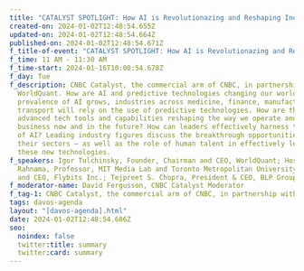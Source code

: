 ```yaml
---
title: "CATALYST SPOTLIGHT: How AI is Revolutionazing and Reshaping Industries"
created-on: 2024-01-02T12:48:54.655Z
updated-on: 2024-01-02T12:48:54.664Z
published-on: 2024-01-02T12:48:54.671Z
f_title-of-event: "CATALYST SPOTLIGHT: How AI is Revolutionazing and Reshaping Industries"
f_time: 11 AM - 11:30 AM
f_time-start: 2024-01-16T10:00:54.678Z
f_day: Tue
f_description: CNBC Catalyst, the commercial arm of CNBC, in partnership with
  WorldQuant. How are AI and predictive technologies changing our world? As the
  prevalence of AI grows, industries across medicine, finance, manufacturing,
  transport will rely on the use of predictive technologies. How are these
  advanced tech tools and capabilities reshaping the way we operate and do
  business now and in the future? How can leaders effectively harness the power
  of AI? Leading industry figures discuss the breakthrough opportunities in
  their sectors – as well as the role of human talent in effectively leveraging
  these new technologies.
f_speakers: Igor Tulchinsky, Founder, Chairman and CEO, WorldQuant; Hossein
  Rahnama, Professor, MIT Media Lab and Toronto Metropolitan University, Founder
  and CEO, Flybits Inc.; Tejpreet S. Chopra, President & CEO, BLP Group
f_moderator-name: David Fergusson, CNBC Catalyst Moderator
f_tag-1: CNBC Catalyst, the commercial arm of CNBC, in partnership with WorldQuant.
tags: davos-agenda
layout: "[davos-agenda].html"
date: 2024-01-02T12:48:54.686Z
seo:
  noindex: false
  twitter:title: summary
  twitter:card: summary
---
```

